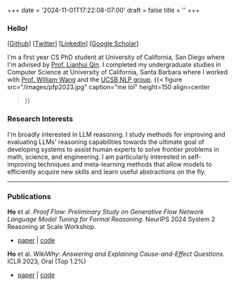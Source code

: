 +++
date = '2024-11-01T17:22:08-07:00'
draft = false
title = ''
+++

### Hello!
\[[Github](https://github.com/matt-seb-ho)]
\[[Twitter](https://x.com/matt_seb_ho)\]
\[[LinkedIn](https://www.linkedin.com/in/matthew-s-ho/)]
\[[Google Scholar](https://scholar.google.com/citations?user=WZtuF08AAAAJ)\]

I'm a first year CS PhD student at University of California, San Diego where I'm advised by [Prof. Lianhui Qin](https://lianhui.ucsd.edu).
I completed my undergraduate studies in Computer Science at University of California, Santa Barbara where I worked with [Prof. William Wang](https://www.cs.ucsb.edu/~william/) and the [UCSB NLP group](http://nlp.cs.ucsb.edu).
{{< figure 
    src="/images/pfp2023.jpg" 
    caption="me lol" 
    height=150
    align=center
>}}

### Research Interests
I'm broadly interested in LLM reasoning.
I study methods for improving and evaluating LLMs' reasoning capabilities towards the ultimate goal of developing systems to assist human experts to solve frontier problems in math, science, and engineering.
I am particularly interested in self-improving techniques and meta-learning methods that allow models to efficiently acquire new skills and learn useful abstractions on the fly.

---

### Publications
**Ho** et al. *Proof Flow: Preliminary Study on Generative Flow Network Language Model Tuning for Formal Reasoning.* NeurIPS 2024 System 2 Reasoning at Scale Workshop.
- [paper](https://arxiv.org/abs/2410.13224) | [code](https://github.com/matt-seb-ho/gfn_ntp)


**Ho** et al. *WikiWhy: Answering and Explaining Cause-and-Effect Questions.* ICLR 2023, Oral (Top 1.2%) 
- [paper](https://arxiv.org/abs/2210.12152) | [code](https://github.com/matt-seb-ho/WikiWhy)

